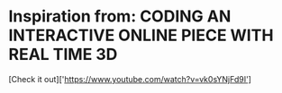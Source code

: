 # Inspiration from: CODING AN INTERACTIVE ONLINE PIECE WITH REAL TIME 3D

[Check it out]['https://www.youtube.com/watch?v=vk0sYNjFd9I']

